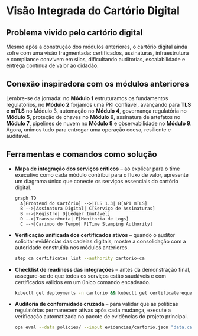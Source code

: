 # Visão Integrada do Cartório Digital

## Problema vivido pelo cartório digital

Mesmo após a construção dos módulos anteriores, o cartório digital ainda sofre com uma visão fragmentada: certificados, assinaturas, infraestrutura e compliance convivem em silos, dificultando auditorias, escalabilidade e entrega contínua de valor ao cidadão.

## Conexão inspiradora com os módulos anteriores

Lembre-se da jornada: no **Módulo 1** estruturamos os fundamentos regulatórios, no **Módulo 2** forjamos uma PKI confiável, avançando para **TLS e mTLS** no Módulo 3, automação no **Módulo 4**, governança regulatória no **Módulo 5**, proteção de chaves no **Módulo 6**, assinatura de artefatos no **Módulo 7**, pipelines de nuvem no **Módulo 8** e observabilidade no **Módulo 9**. Agora, unimos tudo para entregar uma operação coesa, resiliente e auditável.

## Ferramentas e comandos como solução

- **Mapa de integração dos serviços críticos** – ao explicar para o time executivo como cada módulo contribui para o fluxo de valor, apresente um diagrama único que conecte os serviços essenciais do cartório digital.
  ```mermaid
  graph TD
    A[Frontend do Cartório] -->|TLS 1.3| B[API mTLS]
    B -->|Assinatura Digital| C[Serviço de Assinaturas]
    B -->|Registro| D[Ledger Imutável]
    D -->|Transparência| E[Monitoria de Logs]
    C -->|Carimbo do Tempo| F[Time Stamping Authority]
  ```
- **Verificação unificada dos certificados ativos** – quando o auditor solicitar evidências das cadeias digitais, mostre a consolidação com a autoridade construída nos módulos anteriores.
  ```bash
  step ca certificates list --authority cartorio-ca
  ```
- **Checklist de readiness das integrações** – antes da demonstração final, assegure-se de que todos os serviços estão saudáveis e com certificados válidos em um único comando encadeado.
  ```bash
  kubectl get deployments -n cartorio && kubectl get certificaterequests.cert-manager.io -n cartorio
  ```
- **Auditoria de conformidade cruzada** – para validar que as políticas regulatórias permanecem ativas após cada mudança, execute a verificação automatizada no pacote de evidências do projeto principal.
  ```bash
  opa eval --data policies/ --input evidencias/cartorio.json "data.cartorio.conformidade"
  ```
